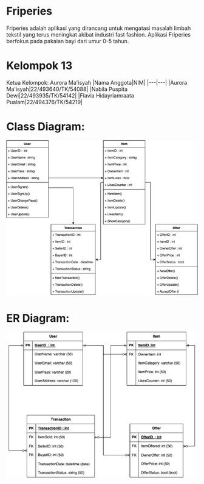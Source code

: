 # Friperies
Friperies adalah aplikasi yang dirancang untuk mengatasi masalah limbah tekstil yang terus meningkat akibat industri fast fashion. Aplikasi Friperies berfokus pada pakaian bayi dari umur 0-5 tahun.

# Kelompok 13 
Ketua Kelompok: Aurora Ma'isyah
|Nama Anggota|NIM|
|---|---|
|Aurora Ma'isyah|22/493640/TK/54088|
|Nabila Puspita Dewi|22/493935/TK/54142|
|Flavia Hidayriamraata Pualam|22/494376/TK/54219|

# Class Diagram:
![image alt](https://github.com/auroraam/Friperies/blob/6f32b4d1e14b19f65a4723cecaaa71b100399cf6/images/FriperiesClassDiagram.png)

# ER Diagram:
![image alt](https://github.com/auroraam/Friperies/blob/6f32b4d1e14b19f65a4723cecaaa71b100399cf6/images/FriperiesERD.png)
